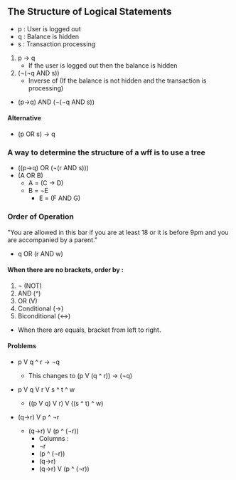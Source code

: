 ## The Structure of Logical Statements
- p : User is logged out
- q : Balance is hidden
- s : Transaction processing
1. p -> q
    - If the user is logged out then the balance is hidden
2. (¬(¬q AND s))
    - Inverse of (If the balance is not hidden and the transaction is processing)
- (p->q) AND (¬(¬q AND s))

#### Alternative
- (p OR s) -> q

### A way to determine the structure of a wff is to use a tree
- ((p->q) OR (¬(r AND s)))
- (A OR B)
    - A = (C -> D)
    - B = ¬E
        - E = (F AND G)

### Order of Operation
"You are allowed in this bar if you are at least 18 or it is before 9pm and you are accompanied by a parent."
- q OR (r AND w)
#### When there are no brackets, order by :
1. ¬ (NOT)
3. AND (^)
3. OR (V)
4. Conditional (->)
5. Biconditional (<->)
- When there are equals, bracket from left to right.

#### Problems
- p V q ^ r -> ¬q
    - This changes to (p V (q ^ r)) -> (¬q)

- p V q V r V s ^ t ^ w
    - ((p V q) V r) V ((s ^ t) ^ w)

- (q->r) V p ^ ¬r
    - (q->r) V (p ^ (¬r))
        - Columns :
        - ¬r
        - (p ^ (¬r))
        - (q->r)
        - (q->r) V (p ^ (¬r))